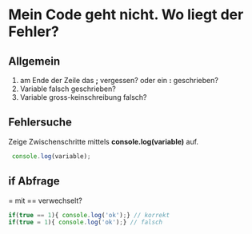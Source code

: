 # Mein Code geht nicht. Wo liegt der Fehler?


## Allgemein
1. am Ende der Zeile das **;** vergessen? oder ein **:** geschrieben?
2. Variable falsch geschrieben?
3. Variable gross-keinschreibung falsch?


## Fehlersuche
 Zeige Zwischenschritte mittels **console.log(variable)** auf.
```js
 console.log(variable);
```

## if Abfrage
 = mit == verwechselt?
```js
if(true == 1){ console.log('ok');} // korrekt
if(true = 1){ console.log('ok');} // falsch
```
